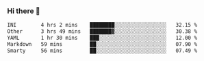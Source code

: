 ### Hi there 👋

<!--
**urzz/urzz** is a ✨ _special_ ✨ repository because its `README.md` (this file) appears on your GitHub profile.

Here are some ideas to get you started:

- 🔭 I’m currently working on ...
- 🌱 I’m currently learning ...
- 👯 I’m looking to collaborate on ...
- 🤔 I’m looking for help with ...
- 💬 Ask me about ...
- 📫 How to reach me: ...
- 😄 Pronouns: ...
- ⚡ Fun fact: ...
-->

<!--START_SECTION:waka-->

```txt
INI        4 hrs 2 mins    ████████░░░░░░░░░░░░░░░░░   32.15 %
Other      3 hrs 49 mins   ███████▓░░░░░░░░░░░░░░░░░   30.38 %
YAML       1 hr 30 mins    ███░░░░░░░░░░░░░░░░░░░░░░   12.00 %
Markdown   59 mins         ██░░░░░░░░░░░░░░░░░░░░░░░   07.90 %
Smarty     56 mins         ██░░░░░░░░░░░░░░░░░░░░░░░   07.49 %
```

<!--END_SECTION:waka-->
